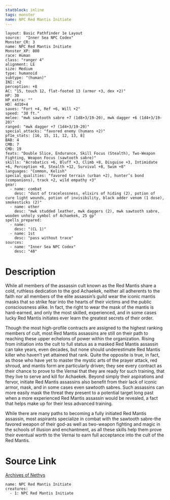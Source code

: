 ```yaml
---
statblock: inline
tags: monster
name: NPC Red Mantis Initiate
---
```

```statblock
layout: Basic Pathfinder 1e Layout
source:  "Inner Sea NPC Codex"
Monster_CR: 3
name: NPC Red Mantis Initiate
Monster_XP: 800
race: Human
class: "ranger 4"
alignment: LE
size: Medium
type: humanoid
subtype: "(human)"
INI: +2
perception: +8
AC: "15, touch 12, flat-footed 13 (armor +3, dex +2)"
HP: 30
HP_extra: ""
HD: 4d10+4
saves: "Fort +4, Ref +6, Will +2"
speed: "30 ft."
melee: "mwk sawtooth sabre +7 (1d8+3/19-20), mwk dagger +6 (1d4+3/19-20)"
ranged: "mwk dagger +7 (1d4+3/19-20)"
special_attacks: "favored enemy (humans +2)"
pf1e_stats: [16, 15, 11, 12, 13, 8]
BAB: 4
CMB: 7
CMD: 19
feats: "Double Slice, Endurance, Skill Focus (Stealth), Two-Weapon Fighting, Weapon Focus (sawtooth sabre)"
skills: "Acrobatics +6, Bluff +3, Climb +8, Disguise +3, Intimidate +6, Perception +8, Stealth +12, Survival +8, Swim +8"
languages: "Common, Kelish"
special_qualities: "favored terrain (urban +2), hunter’s bond (companions), track +2, wild empathy +3"
gear:
  - name: combat
    desc: "dust of tracelessness, elixirs of hiding (2), potion of cure light wounds, potion of invisibility, black adder venom (1 dose), smokesticks (2)"
  - name: other
    desc: "mwk studded leather, mwk daggers (2), mwk sawtooth sabre, wooden unholy symbol of Achaekek, 25 gp"
spells_prepared:
  - name:
    desc: "(CL 1)"
  - name: 1st
    desc: "pass without trace"
sources:
  - name: "Inner Sea NPC Codex"
    desc: "48"
```
# Description
While all members of the assassin cult known as the Red Mantis share a cold, ruthless dedication to the god Achaekek, neither all adherents to the faith nor all members of the elite assassin’s guild wear the iconic mantis masks that so strike fear into the hearts of their victims and the public consciousness alike. In fact, the right to wear the mask of the mantis is hard-earned, and only the most skilled, experienced, and in some cases lucky Red Mantis initiates ever learn the greatest secrets of their order.

Though the most high-profile contracts are assigned to the highest ranking members of cult, most Red Mantis assassins are still on their path to reaching these upper echelons of power within the organization. Rising from initiation into the cult to full status as a masked Red Mantis assassin can take years, even decades, but none should underestimate Red Mantis killer who haven’t yet attained that rank. Quite the opposite is true, in fact, as those who have yet to master the mystic arts of the prayer attack, red shroud, and mantis form are particularly driven; they see every contract as their chance to prove to the Vernai that they are ready for such training, that they live to serve and kill for Achaekek. Beyond simply their aspirations and fervor, initiate Red Mantis assassins also benefit from their lack of iconic armor, mask, and in some cases even sawtooth sabres. Such assassins can more easily mask the threat they present to a potential target long past when a more experienced Red Mantis assassin would be revealed, a fact that helps make up for their less advanced training.

While there are many paths to becoming a fully initiated Red Mantis assassin, most aspirants specialize in combat with the sawtooth sabre-the favored weapon of their god-as well as two-weapon fighting and magic in the schools of illusion and enchantment, as all these skills help them prove their eventual worth to the Vernai to earn full acceptance into the cult of the Red Mantis.
# Source Link
[Archives of Nethys](https://aonprd.com/NPCDisplay.aspx?ItemName=Red%20Mantis%20Initiate)
```encounter-table
name: NPC Red Mantis Initiate
creatures:
  - 1: NPC Red Mantis Initiate
```
